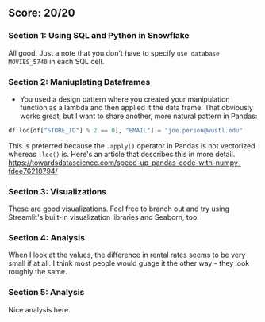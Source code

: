 ## Score: 20/20

### Section 1: Using SQL and Python in Snowflake

All good. Just a note that you don't have to specify `use database MOVIES_5740` in each SQL cell.

### Section 2: Maniuplating Dataframes

* You used a design pattern where you created your manipulation function as a lambda and then applied it the data frame. That obviously works great, but I want to share another, more natural pattern in Pandas:

```python
df.loc[df["STORE_ID"] % 2 == 0], "EMAIL"] = "joe.person@wustl.edu"
```

This is preferred because the `.apply()` operator in Pandas is not vectorized whereas `.loc()` is. Here's an article that describes this in more detail. https://towardsdatascience.com/speed-up-pandas-code-with-numpy-fdee76210794/

### Section 3: Visualizations

These are good visualizations. Feel free to branch out and try using Streamlit's built-in visualization libraries and Seaborn, too.

### Section 4: Analysis

When I look at the values, the difference in rental rates seems to be very small if at all. I think most people would guage it the other way - they look roughly the same.

### Section 5: Analysis

Nice analysis here.
